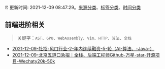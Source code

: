 :alarm_clock: 更新时间: 2021-12-09 08:47:29。[来源分类](../README.md)、[标签分类](../TAGS.md)、[时间分类](../TIMELINE.md)

## 前端进阶相关


> 关键字：`AST`、`GPU`、`WebAssembly`、`Vim`、`HTTP`、`算法`、`全栈`



- [2021-12-09-社招-风口行业-2-年内连续融资-5-轮（AI-算法、-Java-）](https://www.v2ex.com/t/821105) 
- [2021-12-09-北京五道口急招｜全栈、后端工程师Github-万星-star-开源项目-Wechaty20k-50k](https://www.v2ex.com/t/821099) 